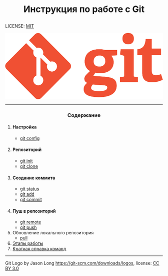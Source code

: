 # <p style='text-align:center'>Инструкция по работе с Git</p>

LICENSE: [MIT](./license.md)

![git-logo](Git-Logo-1788C.png)

---
### <p style='text-align:center'>Содержание</p>


1. #### Настройка
   + [git config](config.md)
2. #### Репозиторий
   + [git init](init.md)
   + [git clone](clone.md)
3. #### Создание коммита
   + [git status](status.md)
   + [git add](add.md)
   + [git commit](commit.md)
4. #### Пуш в репозиторий
   + [git remote](remote.md)
   + [git push](push.md)
5. Обновление локального репозитория
   + [pull](pull.md)
6. [Этапы работы](stages_Of_Work.md)
7. [Краткая справка команд](commands.md)

---

Git Logo by Jason Long https://git-scm.com/downloads/logos,
license: [CC BY 3.0](https://creativecommons.org/licenses/by/3.0/)

